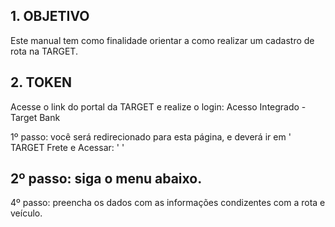<!-- image -->

<!-- image -->

## 1. OBJETIVO

Este manual tem como finalidade orientar a como realizar um cadastro de rota na TARGET.

## 2. TOKEN

Acesse o link do portal da TARGET e realize o login: Acesso Integrado - Target Bank

1º passo: você será redirecionado para esta página, e deverá ir em ' TARGET Frete  e  Acessar: ' '

<!-- image -->

## 2º passo: siga o menu abaixo.

<!-- image -->

<!-- image -->

<!-- image -->

<!-- image -->

4º passo: preencha os dados com as informações condizentes com a rota e veículo.

<!-- image -->

<!-- image -->

<!-- image -->

<!-- image -->

<!-- image -->
